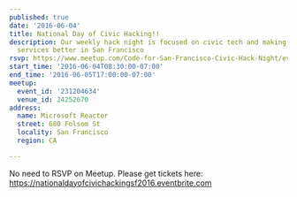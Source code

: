 ```yaml
---
published: true
date: '2016-06-04'
title: National Day of Civic Hacking!!
description: Our weekly hack night is focused on civic tech and making government
  services better in San Francisco
rsvp: https://www.meetup.com/Code-for-San-Francisco-Civic-Hack-Night/events/231204634/
start_time: '2016-06-04T08:30:00-07:00'
end_time: '2016-06-05T17:00:00-07:00'
meetup:
  event_id: '231204634'
  venue_id: 24252670
address:
  name: Microsoft Reactor
  street: 680 Folsom St
  locality: San Francisco
  region: CA

---
```

<!-- imported via scripts/generate-events-from-meetup -->
<p>No need to RSVP on Meetup. Please get tickets here: <a href="https://nationaldayofcivichackingsf2016.eventbrite.com" class="linkified">https://nationaldayofcivichackingsf2016.eventbrite.com</a></p> 
